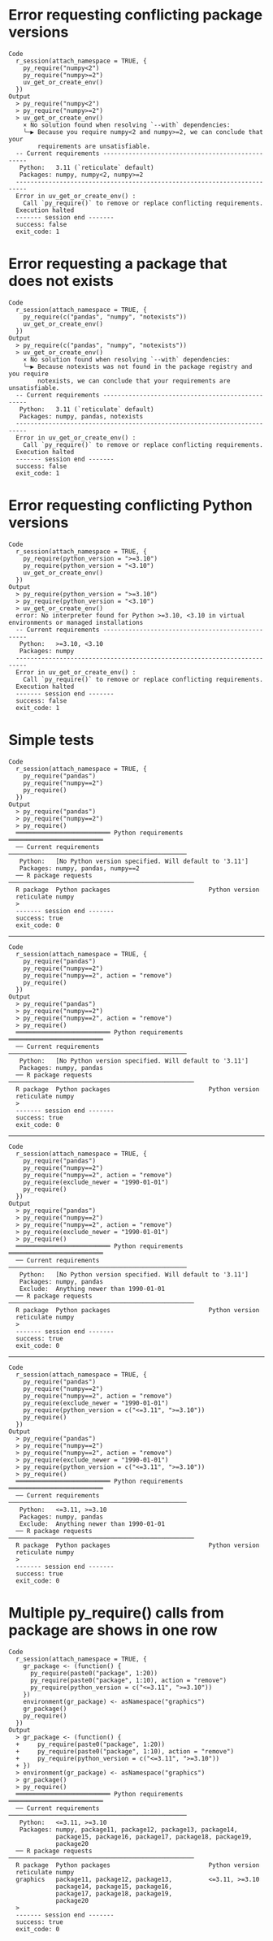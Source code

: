 # Error requesting conflicting package versions

    Code
      r_session(attach_namespace = TRUE, {
        py_require("numpy<2")
        py_require("numpy>=2")
        uv_get_or_create_env()
      })
    Output
      > py_require("numpy<2")
      > py_require("numpy>=2")
      > uv_get_or_create_env()
        × No solution found when resolving `--with` dependencies:
        ╰─▶ Because you require numpy<2 and numpy>=2, we can conclude that your
            requirements are unsatisfiable.
      -- Current requirements -------------------------------------------------
       Python:   3.11 (`reticulate` default)
       Packages: numpy, numpy<2, numpy>=2
      -------------------------------------------------------------------------
      Error in uv_get_or_create_env() : 
        Call `py_require()` to remove or replace conflicting requirements.
      Execution halted
      ------- session end -------
      success: false
      exit_code: 1

# Error requesting a package that does not exists

    Code
      r_session(attach_namespace = TRUE, {
        py_require(c("pandas", "numpy", "notexists"))
        uv_get_or_create_env()
      })
    Output
      > py_require(c("pandas", "numpy", "notexists"))
      > uv_get_or_create_env()
        × No solution found when resolving `--with` dependencies:
        ╰─▶ Because notexists was not found in the package registry and you require
            notexists, we can conclude that your requirements are unsatisfiable.
      -- Current requirements -------------------------------------------------
       Python:   3.11 (`reticulate` default)
       Packages: numpy, pandas, notexists
      -------------------------------------------------------------------------
      Error in uv_get_or_create_env() : 
        Call `py_require()` to remove or replace conflicting requirements.
      Execution halted
      ------- session end -------
      success: false
      exit_code: 1

# Error requesting conflicting Python versions

    Code
      r_session(attach_namespace = TRUE, {
        py_require(python_version = ">=3.10")
        py_require(python_version = "<3.10")
        uv_get_or_create_env()
      })
    Output
      > py_require(python_version = ">=3.10")
      > py_require(python_version = "<3.10")
      > uv_get_or_create_env()
      error: No interpreter found for Python >=3.10, <3.10 in virtual environments or managed installations
      -- Current requirements -------------------------------------------------
       Python:   >=3.10, <3.10
       Packages: numpy
      -------------------------------------------------------------------------
      Error in uv_get_or_create_env() : 
        Call `py_require()` to remove or replace conflicting requirements.
      Execution halted
      ------- session end -------
      success: false
      exit_code: 1

# Simple tests

    Code
      r_session(attach_namespace = TRUE, {
        py_require("pandas")
        py_require("numpy==2")
        py_require()
      })
    Output
      > py_require("pandas")
      > py_require("numpy==2")
      > py_require()
      ══════════════════════════ Python requirements ══════════════════════════
      ── Current requirements ─────────────────────────────────────────────────
       Python:   [No Python version specified. Will default to '3.11']
       Packages: numpy, pandas, numpy==2
      ── R package requests ───────────────────────────────────────────────────
      R package  Python packages                           Python version      
      reticulate numpy                                                         
      > 
      ------- session end -------
      success: true
      exit_code: 0

---

    Code
      r_session(attach_namespace = TRUE, {
        py_require("pandas")
        py_require("numpy==2")
        py_require("numpy==2", action = "remove")
        py_require()
      })
    Output
      > py_require("pandas")
      > py_require("numpy==2")
      > py_require("numpy==2", action = "remove")
      > py_require()
      ══════════════════════════ Python requirements ══════════════════════════
      ── Current requirements ─────────────────────────────────────────────────
       Python:   [No Python version specified. Will default to '3.11']
       Packages: numpy, pandas
      ── R package requests ───────────────────────────────────────────────────
      R package  Python packages                           Python version      
      reticulate numpy                                                         
      > 
      ------- session end -------
      success: true
      exit_code: 0

---

    Code
      r_session(attach_namespace = TRUE, {
        py_require("pandas")
        py_require("numpy==2")
        py_require("numpy==2", action = "remove")
        py_require(exclude_newer = "1990-01-01")
        py_require()
      })
    Output
      > py_require("pandas")
      > py_require("numpy==2")
      > py_require("numpy==2", action = "remove")
      > py_require(exclude_newer = "1990-01-01")
      > py_require()
      ══════════════════════════ Python requirements ══════════════════════════
      ── Current requirements ─────────────────────────────────────────────────
       Python:   [No Python version specified. Will default to '3.11']
       Packages: numpy, pandas
       Exclude:  Anything newer than 1990-01-01
      ── R package requests ───────────────────────────────────────────────────
      R package  Python packages                           Python version      
      reticulate numpy                                                         
      > 
      ------- session end -------
      success: true
      exit_code: 0

---

    Code
      r_session(attach_namespace = TRUE, {
        py_require("pandas")
        py_require("numpy==2")
        py_require("numpy==2", action = "remove")
        py_require(exclude_newer = "1990-01-01")
        py_require(python_version = c("<=3.11", ">=3.10"))
        py_require()
      })
    Output
      > py_require("pandas")
      > py_require("numpy==2")
      > py_require("numpy==2", action = "remove")
      > py_require(exclude_newer = "1990-01-01")
      > py_require(python_version = c("<=3.11", ">=3.10"))
      > py_require()
      ══════════════════════════ Python requirements ══════════════════════════
      ── Current requirements ─────────────────────────────────────────────────
       Python:   <=3.11, >=3.10
       Packages: numpy, pandas
       Exclude:  Anything newer than 1990-01-01
      ── R package requests ───────────────────────────────────────────────────
      R package  Python packages                           Python version      
      reticulate numpy                                                         
      > 
      ------- session end -------
      success: true
      exit_code: 0

# Multiple py_require() calls from package are shows in one row

    Code
      r_session(attach_namespace = TRUE, {
        gr_package <- (function() {
          py_require(paste0("package", 1:20))
          py_require(paste0("package", 1:10), action = "remove")
          py_require(python_version = c("<=3.11", ">=3.10"))
        })
        environment(gr_package) <- asNamespace("graphics")
        gr_package()
        py_require()
      })
    Output
      > gr_package <- (function() {
      +     py_require(paste0("package", 1:20))
      +     py_require(paste0("package", 1:10), action = "remove")
      +     py_require(python_version = c("<=3.11", ">=3.10"))
      + })
      > environment(gr_package) <- asNamespace("graphics")
      > gr_package()
      > py_require()
      ══════════════════════════ Python requirements ══════════════════════════
      ── Current requirements ─────────────────────────────────────────────────
       Python:   <=3.11, >=3.10
       Packages: numpy, package11, package12, package13, package14,
                 package15, package16, package17, package18, package19,
                 package20
      ── R package requests ───────────────────────────────────────────────────
      R package  Python packages                           Python version      
      reticulate numpy                                                         
      graphics   package11, package12, package13,          <=3.11, >=3.10      
                 package14, package15, package16,                              
                 package17, package18, package19,                              
                 package20                                                     
      > 
      ------- session end -------
      success: true
      exit_code: 0

